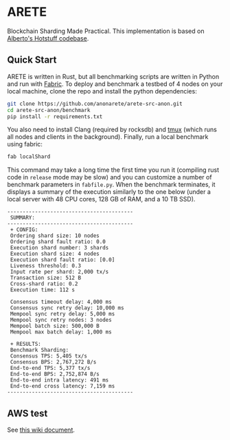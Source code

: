 # ARETE
Blockchain Sharding Made Practical. This implementation is based on [Alberto's Hotstuff codebase](https://github.com/asonnino/hotstuff).

## Quick Start

ARETE is written in Rust, but all benchmarking scripts are written in Python and run with [Fabric](http://www.fabfile.org/).
To deploy and benchmark a testbed of 4 nodes on your local machine, clone the repo and install the python dependencies:

```bash
git clone https://github.com/anonarete/arete-src-anon.git
cd arete-src-anon/benchmark
pip install -r requirements.txt
```

You also need to install Clang (required by rocksdb) and [tmux](https://linuxize.com/post/getting-started-with-tmux/#installing-tmux) (which runs all nodes and clients in the background). Finally, run a local benchmark using fabric:

```bash
fab localShard
```

This command may take a long time the first time you run it (compiling rust code in `release` mode may be slow) and you can customize a number of benchmark parameters in `fabfile.py`. When the benchmark terminates, it displays a summary of the execution similarly to the one below (under a local server with 48 CPU cores, 128 GB of RAM, and a 10 TB SSD).

```text
-----------------------------------------
 SUMMARY:
-----------------------------------------
 + CONFIG:
 Ordering shard size: 10 nodes
 Ordering shard fault ratio: 0.0 
 Execution shard number: 3 shards
 Execution shard size: 4 nodes
 Execution shard fault ratio: [0.0] 
 Liveness threshold: 0.3 
 Input rate per shard: 2,000 tx/s
 Transaction size: 512 B
 Cross-shard ratio: 0.2 
 Execution time: 112 s

 Consensus timeout delay: 4,000 ms
 Consensus sync retry delay: 10,000 ms
 Mempool sync retry delay: 5,000 ms
 Mempool sync retry nodes: 3 nodes
 Mempool batch size: 500,000 B
 Mempool max batch delay: 1,000 ms

 + RESULTS:
 Benchmark Sharding:
 Consensus TPS: 5,405 tx/s
 Consensus BPS: 2,767,272 B/s
 End-to-end TPS: 5,377 tx/s
 End-to-end BPS: 2,752,874 B/s
 End-to-end intra latency: 491 ms
 End-to-end cross latency: 7,159 ms
-----------------------------------------
```

## AWS test
See [this wiki document](https://github.com/anonarete/arete-src-anon/wiki/AWS-Benchmark).